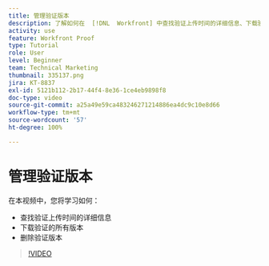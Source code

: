```yaml
---
title: 管理验证版本
description: 了解如何在  [!DNL  Workfront] 中查找验证上传时间的详细信息、下载验证的所有版本以及删除验证版本。
activity: use
feature: Workfront Proof
type: Tutorial
role: User
level: Beginner
team: Technical Marketing
thumbnail: 335137.png
jira: KT-8837
exl-id: 5121b112-2b17-44f4-8e36-1ce4eb9898f8
doc-type: video
source-git-commit: a25a49e59ca483246271214886ea4dc9c10e8d66
workflow-type: tm+mt
source-wordcount: '57'
ht-degree: 100%

---
```


# 管理验证版本

在本视频中，您将学习如何：

* 查找验证上传时间的详细信息
* 下载验证的所有版本
* 删除验证版本

>[!VIDEO](https://video.tv.adobe.com/v/335137/?quality=12&learn=on)

<!--
## Learn more
* Manage proof versions
* Remove or archive a proof
* Summary for documents overview
-->
